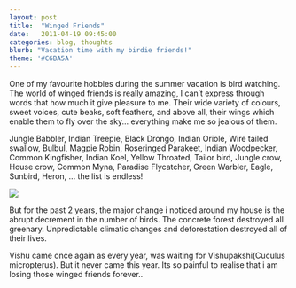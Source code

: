 ```yaml
---
layout: post
title:  "Winged Friends"
date:   2011-04-19 09:45:00
categories: blog, thoughts
blurb: "Vacation time with my birdie friends!"
theme: '#C6BA5A'
---
```


One of my favourite hobbies during the summer vacation is bird watching. The world of winged friends is really amazing, I can’t express through words that how much it give pleasure to me. Their wide variety of colours, sweet voices, cute beaks, soft feathers, and above all, their wings which enable them to fly over the sky... everything make me so jealous of them.

Jungle Babbler, Indian Treepie, Black Drongo, Indian Oriole, Wire tailed swallow, Bulbul, Magpie Robin, Roseringed Parakeet, Indian Woodpecker, Common Kingfisher, Indian Koel, Yellow Throated, Tailor bird, Jungle crow, House crow, Common Myna, Paradise Flycatcher, Green Warbler, Eagle, Sunbird,  Heron, ... the list is endless!

<img src="/assets/img/posts/winged_friend.jpg">

But for the past 2 years, the major change i noticed around my house is the abrupt decrement in the number of birds. The concrete forest destroyed all greenary. Unpredictable climatic changes and deforestation destroyed all of their lives.

Vishu came once again as every year, was waiting for Vishupakshi(Cuculus micropterus). But it never came this year. Its so painful to realise that i am losing those winged friends forever..


